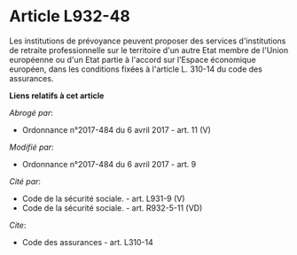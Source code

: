 # Article L932-48

Les institutions de prévoyance peuvent proposer des services d'institutions de retraite professionnelle sur le territoire
d'un autre Etat membre de l'Union européenne ou d'un Etat partie à l'accord sur l'Espace économique européen, dans les
conditions fixées à l'article L. 310-14 du code des assurances.

**Liens relatifs à cet article**

_Abrogé par_:

  - Ordonnance n°2017-484 du 6 avril 2017 - art. 11 (V)

_Modifié par_:

  - Ordonnance n°2017-484 du 6 avril 2017 - art. 9

_Cité par_:

  - Code de la sécurité sociale. - art. L931-9 (V)
  - Code de la sécurité sociale. - art. R932-5-11 (VD)

_Cite_:

  - Code des assurances - art. L310-14
